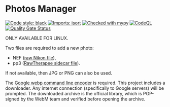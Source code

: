 # Photos Manager

[![Code style: black](https://img.shields.io/badge/code%20style-black-000000.svg)](https://github.com/psf/black) [![Imports: isort](https://img.shields.io/badge/%20imports-isort-%231674b1?style=flat&labelColor=ef8336)](https://pycqa.github.io/isort/) [![Checked with mypy](https://camo.githubusercontent.com/34b3a249cd6502d0a521ab2f42c8830b7cfd03fa/687474703a2f2f7777772e6d7970792d6c616e672e6f72672f7374617469632f6d7970795f62616467652e737667)](https://mypy.readthedocs.io/en/stable/introduction.html "Mypy is an optional static type checker for Python") [![CodeQL](https://github.com/coffeacloudberry/PhotosManagerCLI/workflows/CodeQL/badge.svg)](https://github.com/coffeacloudberry/PhotosManagerCLI/actions/workflows/codeql-analysis.yml) [![Quality Gate Status](https://sonarcloud.io/api/project_badges/measure?project=coffeacloudberry_PhotosManagerCLI&metric=alert_status)](https://sonarcloud.io/summary/new_code?id=coffeacloudberry_PhotosManagerCLI)

ONLY AVAILABLE FOR LINUX.

Two files are required to add a new photo:

* NEF ([raw Nikon file](https://www.nikonusa.com/en/learn-and-explore/a/products-and-innovation/nikon-electronic-format-nef.html)),
* pp3 ([RawTherapee sidecar file](https://rawpedia.rawtherapee.com/Getting_Started)).

If not available, then JPG or PNG can also be used.

The [Google webp command line encoder](https://developers.google.com/speed/webp/docs/using) is required. This project includes a downloader. Any internet connection (specifically to Google servers) will be prompted. The downloaded archive is the official library, which is PGP-signed by the WebM team and verified before opening the archive.

